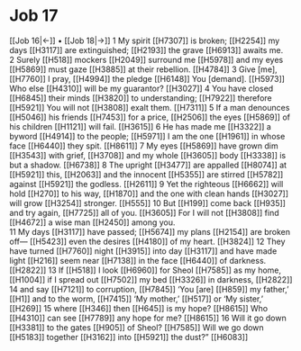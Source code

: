 # Job 17
[[Job 16|←]] • [[Job 18|→]]
1 My spirit [[H7307]] is broken; [[H2254]] my days [[H3117]] are extinguished; [[H2193]] the grave [[H6913]] awaits me.  
2 Surely [[H518]] mockers [[H2049]] surround me [[H5978]] and my eyes [[H5869]] must gaze [[H3885]] at their rebellion. [[H4784]] 
3 Give [me], [[H7760]] I pray, [[H4994]] the pledge [[H6148]] You [demand]. [[H5973]] Who else [[H4310]] will be my guarantor? [[H3027]] 
4 You have closed [[H6845]] their minds [[H3820]] to understanding; [[H7922]] therefore [[H5921]] You will not [[H3808]] exalt them. [[H7311]] 
5 If a man denounces [[H5046]] his friends [[H7453]] for a price, [[H2506]] the eyes [[H5869]] of his children [[H1121]] will fail. [[H3615]] 
6 He has made me [[H3322]] a byword [[H4914]] to the people; [[H5971]] I am the one [[H1961]] in whose face [[H6440]] they spit. [[H8611]] 
7 My eyes [[H5869]] have grown dim [[H3543]] with grief, [[H3708]] and my whole [[H3605]] body [[H3338]] is but a shadow. [[H6738]] 
8 The upright [[H3477]] are appalled [[H8074]] at [[H5921]] this, [[H2063]] and the innocent [[H5355]] are stirred [[H5782]] against [[H5921]] the godless. [[H2611]] 
9 Yet the righteous [[H6662]] will hold [[H270]] to his way, [[H1870]] and the one with clean hands [[H3027]] will grow [[H3254]] stronger. [[H555]] 
10 But [[H199]] come back [[H935]] and try again, [[H7725]] all of you. [[H3605]] For I will not [[H3808]] find [[H4672]] a wise man [[H2450]] among you.  
11 My days [[H3117]] have passed; [[H5674]] my plans [[H2154]] are broken off— [[H5423]] even the desires [[H4180]] of my heart. [[H3824]] 
12 They have turned [[H7760]] night [[H3915]] into day [[H3117]] and have made light [[H216]] seem near [[H7138]] in the face [[H6440]] of darkness. [[H2822]] 
13 If [[H518]] I look [[H6960]] for Sheol [[H7585]] as my home, [[H1004]] if I spread out [[H7502]] my bed [[H3326]] in darkness, [[H2822]] 
14 and say [[H7121]] to corruption, [[H7845]] ‘You [are] [[H859]] my father,’ [[H1]] and to the worm, [[H7415]] ‘My mother,’ [[H517]] or ‘My sister,’ [[H269]] 
15 where [[H346]] then [[H645]] is my hope? [[H8615]] Who [[H4310]] can see [[H7789]] any hope for me? [[H8615]] 
16 Will it go down [[H3381]] to the gates [[H905]] of Sheol? [[H7585]] Will we go down [[H5183]] together [[H3162]] into [[H5921]] the dust?” [[H6083]] 
